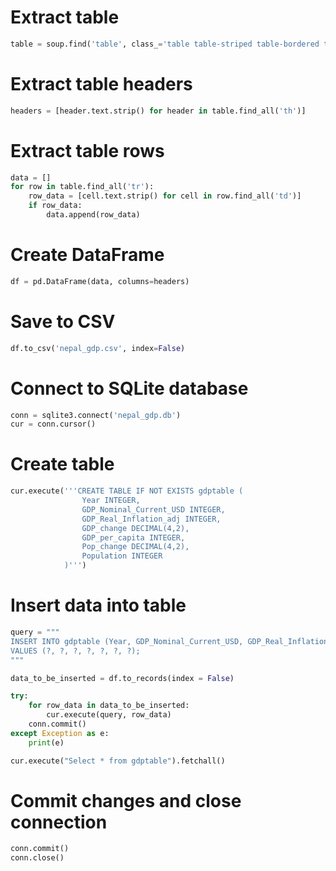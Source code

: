 # Extract table
```python
table = soup.find('table', class_='table table-striped table-bordered table-hover table-condensed table-list')
```

# Extract table headers
```python
headers = [header.text.strip() for header in table.find_all('th')]
```

# Extract table rows
```python
data = []
for row in table.find_all('tr'):
    row_data = [cell.text.strip() for cell in row.find_all('td')]
    if row_data:
        data.append(row_data)
```

# Create DataFrame
```python
df = pd.DataFrame(data, columns=headers)
```

# Save to CSV
```python
df.to_csv('nepal_gdp.csv', index=False)
```

# Connect to SQLite database
```python
conn = sqlite3.connect('nepal_gdp.db')
cur = conn.cursor()
```

# Create table
```python
cur.execute('''CREATE TABLE IF NOT EXISTS gdptable (
                Year INTEGER,
                GDP_Nominal_Current_USD INTEGER,
                GDP_Real_Inflation_adj INTEGER,
                GDP_change DECIMAL(4,2),
                GDP_per_capita INTEGER,
                Pop_change DECIMAL(4,2),
                Population INTEGER
            )''')
```

# Insert data into table
```python
query = """
INSERT INTO gdptable (Year, GDP_Nominal_Current_USD, GDP_Real_Inflation_adj, GDP_change, GDP_per_capita, Pop_change, Population)
VALUES (?, ?, ?, ?, ?, ?, ?);
"""
```
```python
data_to_be_inserted = df.to_records(index = False)
```
```python
try:
    for row_data in data_to_be_inserted:
        cur.execute(query, row_data)
    conn.commit()
except Exception as e:
    print(e)
```
  ```python
cur.execute("Select * from gdptable").fetchall()
```    
# Commit changes and close connection
```python
conn.commit()
conn.close()
```

